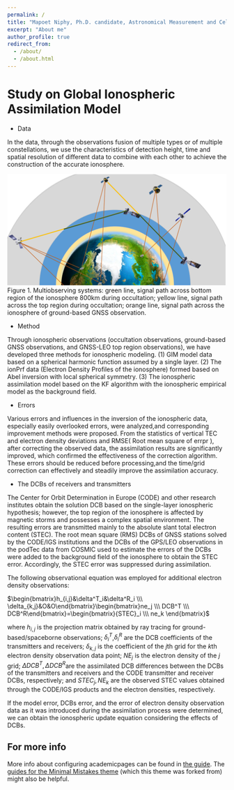 ```yaml
---
permalink: /
title: "Mapoet Niphy, Ph.D. candidate, Astronomical Measurement and Celestial Mechanics"
excerpt: "About me"
author_profile: true
redirect_from: 
  - /about/
  - /about.html
---
```




Study on Global Ionospheric Assimilation Model
====

- Data

In the data, through the observations fusion of multiple types or of multiple constellations, we use the characteristics of detection height, time and spatial resolution of different data to combine with each other to achieve the construction of the accurate ionosphere.


![ Figure 1](/images/NA.png "Multiobserving systems: green line, signal path across bottom region of the ionosphere 800km during occultation; yellow line, signal path across the top region during occultation; orange line, signal path across the ionosphere of ground-based GNSS observation." )
<span align="center" >Figure 1. Multiobserving systems: green line, signal path across bottom region of the ionosphere 800km during occultation; yellow line, signal path across the top region during occultation; orange line, signal path across the ionosphere of ground-based GNSS observation.</span>
- Method

Through ionospheric observations (occultation observations, ground-based GNSS observations, and GNSS-LEO top region observations), we have developed three methods for ionospheric modeling. (1) GIM model data based on a spherical harmonic function assumed by a single layer. (2) The ionPrf data (Electron Density Profiles of the ionosphere) formed based on Abel inversion with local spherical symmetry. (3) The ionospheric assimilation model based on the KF algorithm with the ionospheric empirical model as the background field.

- Errors

Various errors and influences in the inversion of the ionospheric data, especially easily overlooked errors, were analyzed,and corresponding improvement methods were proposed. From the statistics of vertical TEC and electron density deviations and RMSE( Root mean square of errpr ), after correcting the observed data, the assimilation results are significantly improved, which confirmed the effectiveness of the correction algorithm. These errors should be reduced before processing,and the time/grid correction can effectively and steadily improve the assimilation accuracy.

- The DCBs of receivers and transmitters

The Center for Orbit Determination in Europe (CODE) and other research institutes obtain the solution DCB based on the single-layer ionospheric hypothesis; however, the top region of the ionosphere is affected by magnetic storms and possesses a complex spatial environment. The resulting errors are transmitted mainly to the absolute slant total electron content (STEC). The root mean square (RMS) DCBs of GNSS stations solved by the CODE/IGS institutions and the DCBs of the GPS/LEO observations in the podTec data from COSMIC used to estimate the errors of the DCBs were added to the background field of the ionosphere to obtain the STEC error. Accordingly, the STEC error was suppressed during assimilation.

The following observational equation was employed for additional electron density observations:
    
$\begin{bmatrix}h_{i,j}&\delta^T_i&\delta^R_i \\\ \delta_{k,j}&O&O\end{bmatrix}\begin{bmatrix}ne_j \\\ DCB^T \\\ DCB^R\end{bmatrix}=\begin{bmatrix}{STEC}_i \\\ ne_k \end{bmatrix}$

where $h_{i,j}$ is the projection matrix obtained by ray tracing for ground-based/spaceborne observations; $\delta^T_i$,$\delta^R_i$ are the DCB coefficients of the transmitters and receivers; $\delta_{k,j}$ is the coefficient of the $j$th grid for the $k$th electron density observation data point; $NE_j$ is the electron density of the $j$ grid; $\Delta DCB^T, \Delta DCB^R$are the assimilated DCB differences between the DCBs of the transmitters and receivers and the CODE transmitter and receiver DCBs, respectively; and $STEC_j, NE_k$ are the observed STEC values obtained through the CODE/IGS products and the electron densities, respectively.

If the model error, DCBs error, and the error of electron density observation data as it was introduced during the assimilation process were determined, we can obtain the ionospheric update equation considering the effects of DCBs.


For more info
------
More info about configuring academicpages can be found in [the guide](https://academicpages.github.io/markdown/). The [guides for the Minimal Mistakes theme](https://mmistakes.github.io/minimal-mistakes/docs/configuration/) (which this theme was forked from) might also be helpful.
